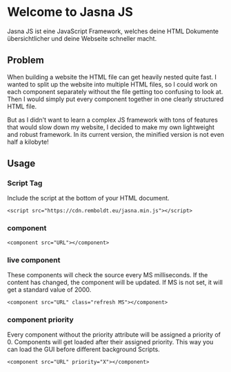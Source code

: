 # Welcome to Jasna JS
Jasna JS ist eine JavaScript Framework, welches deine HTML Dokumente übersichtlicher und deine Webseite schneller macht.

## Problem
When building a website the HTML file can get heavily nested quite fast. I wanted to split up the website into multiple HTML files, so I could work on each component separately without the file getting too confusing to look at. Then I would simply put every component together in one clearly structured HTML file.

But as I didn't want to learn a complex JS framework with tons of features that would slow down my website, I decided to make my own lightweight and robust framework. In its current version, the minified version is not even half a kilobyte!

## Usage
### Script Tag
Include the script at the bottom of your HTML document.

    <script src="https://cdn.remboldt.eu/jasna.min.js"></script>

### component
    <component src="URL"></component>

### live component
These components will check the source every MS milliseconds. If the content has changed, the component will be updated. If MS is not set, it will get a standard value of 2000.

    <component src="URL" class="refresh MS"></component>

### component priority

Every component without the priority attribute will be assigned a priority of 0. Components will get loaded after their assigned priority. This way you can load the GUI before different background Scripts.

    <component src="URL" priority="X"></component>
